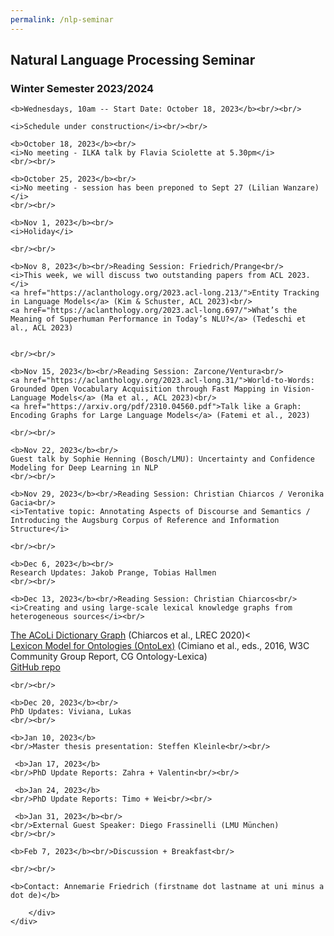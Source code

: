 ```yaml
---
permalink: /nlp-seminar
---
```


<div class="container">
    <div class="row">
        <div class="col-lg-12 text-center">
    <h2>Natural Language Processing Seminar</h2>
    <h3>Winter Semester 2023/2024</h3>

    <b>Wednesdays, 10am -- Start Date: October 18, 2023</b><br/><br/>

    <i>Schedule under construction</i><br/><br/>

    <b>October 18, 2023</b><br/>
    <i>No meeting - ILKA talk by Flavia Sciolette at 5.30pm</i>
    <br/><br/>

    <b>October 25, 2023</b><br/>
    <i>No meeting - session has been preponed to Sept 27 (Lilian Wanzare)</i>
    <br/><br/>
    
    <b>Nov 1, 2023</b><br/>
    <i>Holiday</i>

    <br/><br/>

    <b>Nov 8, 2023</b><br/>Reading Session: Friedrich/Prange<br/>
    <i>This week, we will discuss two outstanding papers from ACL 2023.</i>
    <a href="https://aclanthology.org/2023.acl-long.213/">Entity Tracking in Language Models</a> (Kim & Schuster, ACL 2023)<br/>
    <a hreF="https://aclanthology.org/2023.acl-long.697/">What’s the Meaning of Superhuman Performance in Today’s NLU?</a> (Tedeschi et al., ACL 2023)
    

    <br/><br/>

    <b>Nov 15, 2023</b><br/>Reading Session: Zarcone/Ventura<br/>
    <a href="https://aclanthology.org/2023.acl-long.31/">World-to-Words: Grounded Open Vocabulary Acquisition through Fast Mapping in Vision-Language Models</a> (Ma et al., ACL 2023)<br/>
    <a href="https://arxiv.org/pdf/2310.04560.pdf">Talk like a Graph: Encoding Graphs for Large Language Models</a> (Fatemi et al., 2023)

    <br/><br/>

    <b>Nov 22, 2023</b><br/>
    Guest talk by Sophie Henning (Bosch/LMU): Uncertainty and Confidence Modeling for Deep Learning in NLP
    <br/><br/>

    <b>Nov 29, 2023</b><br/>Reading Session: Christian Chiarcos / Veronika Gacia<br/>
    <i>Tentative topic: Annotating Aspects of Discourse and Semantics / Introducing the Augsburg Corpus of Reference and Information Structure</i>

    <br/><br/>

    <b>Dec 6, 2023</b><br/>
    Research Updates: Jakob Prange, Tobias Hallmen
    <br/><br/>

    <b>Dec 13, 2023</b><br/>Reading Session: Christian Chiarcos<br/>
    <i>Creating and using large-scale lexical knowledge graphs from heterogeneous sources</i><br/>
<a href="https://aclanthology.org/2020.lrec-1.401/">The ACoLi Dictionary Graph</a> (Chiarcos et al., LREC 2020)<<br/>
<a href="https://www.w3.org/2016/05/ontolex/">Lexicon Model for Ontologies (OntoLex)</a> (Cimiano et al., eds., 2016, W3C Community Group Report, CG Ontology-Lexica)<br/>
<a href="https://github.com/acoli-repo/acoli-dicts">GitHub repo</a>

    <br/><br/>

    <b>Dec 20, 2023</b><br/>
    PhD Updates: Viviana, Lukas
    <br/><br/>

    <b>Jan 10, 2023</b>
    <br/>Master thesis presentation: Steffen Kleinle<br/><br/>

     <b>Jan 17, 2023</b>
    <br/>PhD Update Reports: Zahra + Valentin<br/><br/>

     <b>Jan 24, 2023</b>
    <br/>PhD Update Reports: Timo + Wei<br/><br/>

     <b>Jan 31, 2023</b><br/>
    <br/>External Guest Speaker: Diego Frassinelli (LMU München)
    <br/><br/>

    <b>Feb 7, 2023</b><br/>Discussion + Breakfast<br/>

    <br/><br/>

    <b>Contact: Annemarie Friedrich (firstname dot lastname at uni minus a dot de)</b>

        </div>
    </div>
</div>
